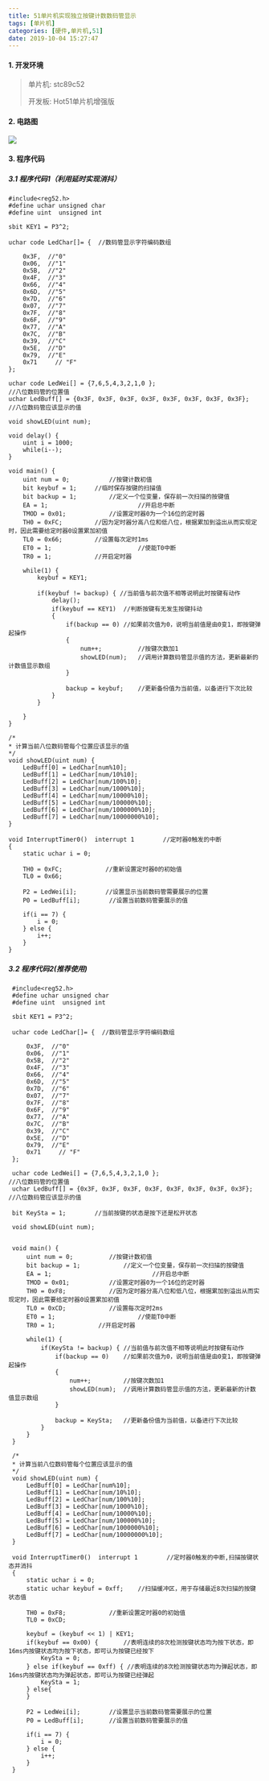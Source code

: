 ```yaml
---
title: 51单片机实现独立按键计数数码管显示
tags: [单片机]
categories: [硬件,单片机,51]
date: 2019-10-04 15:27:47
---
```


#### 1. 开发环境

> 单片机: stc89c52
>
> 开发板: Hot51单片机增强版

#### 2. 电路图

![](https://raw.githubusercontent.com/qnyt1993/picture/master/img/2019/10/01/QQ%E6%88%AA%E5%9B%BE20191004085541.png)

#### 3. 程序代码

##### 3.1 程序代码1（利用延时实现消抖）

    #include<reg52.h>
    #define uchar unsigned char
    #define uint  unsigned int
    
    sbit KEY1 = P3^2;
    
    uchar code LedChar[]= {  //数码管显示字符编码数组
    
        0x3F,  //"0"
        0x06,  //"1"
        0x5B,  //"2"
        0x4F,  //"3"
        0x66,  //"4"
        0x6D,  //"5"
        0x7D,  //"6"
        0x07,  //"7"
        0x7F,  //"8"
        0x6F,  //"9"
        0x77,  //"A"
        0x7C,  //"B"
        0x39,  //"C"
        0x5E,  //"D"
        0x79,  //"E"
        0x71     // "F"
    };
    
    uchar code LedWei[] = {7,6,5,4,3,2,1,0 };                              //八位数码管的位置值
    uchar LedBuff[] = {0x3F, 0x3F, 0x3F, 0x3F, 0x3F, 0x3F, 0x3F, 0x3F};    //八位数码管应该显示的值
    
    void showLED(uint num);
    
    void delay() {
        uint i = 1000;
        while(i--);
    }
    
    void main() {
        uint num = 0;			//按键计数初值
        bit keybuf = 1;		//临时保存按键的扫描值
        bit backup = 1;			//定义一个位变量，保存前一次扫描的按键值
        EA = 1;							//开启总中断
        TMOD = 0x01;    		//设置定时器0为一个16位的定时器
        TH0 = 0xFC;        	//因为定时器分高八位和低八位，根据累加到溢出从而实现定时，因此需要给定时器0设置累加初值
        TL0 = 0x66;        	//设置每次定时1ms
        ET0 = 1;						//使能T0中断
        TR0 = 1;            //开启定时器
    
        while(1) {
            keybuf = KEY1;
    
            if(keybuf != backup) { //当前值与前次值不相等说明此时按键有动作
                delay();
                if(keybuf == KEY1)	//判断按键有无发生按键抖动
                {
                    if(backup == 0)	//如果前次值为0，说明当前值是由0变1，即按键弹起操作
                    {
                        num++;			//按键次数加1
                        showLED(num);	//调用计算数码管显示值的方法，更新最新的计数值显示数组
                    }
    
                    backup = keybuf;	//更新备份值为当前值，以备进行下次比较
                }
            }
    
        }
    }
    
    /*
    * 计算当前八位数码管每个位置应该显示的值
    */
    void showLED(uint num) {
        LedBuff[0] = LedChar[num%10];
        LedBuff[1] = LedChar[num/10%10];
        LedBuff[2] = LedChar[num/100%10];
        LedBuff[3] = LedChar[num/1000%10];
        LedBuff[4] = LedChar[num/10000%10];
        LedBuff[5] = LedChar[num/100000%10];
        LedBuff[6] = LedChar[num/1000000%10];
        LedBuff[7] = LedChar[num/10000000%10];
    }
    
    void InterruptTimer0()  interrupt 1        //定时器0触发的中断
    {
        static uchar i = 0;
    
        TH0 = 0xFC;            //重新设置定时器0的初始值
        TL0 = 0x66;
    
        P2 = LedWei[i];        //设置显示当前数码管需要展示的位置
        P0 = LedBuff[i];    	//设置当前数码管要展示的值
    
        if(i == 7) {
            i = 0;
        } else {
            i++;
        }
    }
    
##### 3.2 程序代码2(推荐使用)   
 
 
     #include<reg52.h>
     #define uchar unsigned char
     #define uint  unsigned int
     
     sbit KEY1 = P3^2;
     
     uchar code LedChar[]= {  //数码管显示字符编码数组
     
         0x3F,  //"0"
         0x06,  //"1"
         0x5B,  //"2"
         0x4F,  //"3"
         0x66,  //"4"
         0x6D,  //"5"
         0x7D,  //"6"
         0x07,  //"7"
         0x7F,  //"8"
         0x6F,  //"9"
         0x77,  //"A"
         0x7C,  //"B"
         0x39,  //"C"
         0x5E,  //"D"
         0x79,  //"E"
         0x71     // "F"
     };
     
     uchar code LedWei[] = {7,6,5,4,3,2,1,0 };                              //八位数码管的位置值
     uchar LedBuff[] = {0x3F, 0x3F, 0x3F, 0x3F, 0x3F, 0x3F, 0x3F, 0x3F};    //八位数码管应该显示的值
     
     bit KeySta = 1;		//当前按键的状态是按下还是松开状态
     
     void showLED(uint num);
     
     
     void main() {
         uint num = 0;			//按键计数初值
         bit backup = 1;			//定义一个位变量，保存前一次扫描的按键值
         EA = 1;							//开启总中断
         TMOD = 0x01;    		//设置定时器0为一个16位的定时器
         TH0 = 0xF8;        	//因为定时器分高八位和低八位，根据累加到溢出从而实现定时，因此需要给定时器0设置累加初值
         TL0 = 0xCD;        	//设置每次定时2ms
         ET0 = 1;						//使能T0中断
         TR0 = 1;            //开启定时器
     
         while(1) {
             if(KeySta != backup) { //当前值与前次值不相等说明此时按键有动作
                 if(backup == 0)	//如果前次值为0，说明当前值是由0变1，即按键弹起操作
                 {
                     num++;			//按键次数加1
                     showLED(num);	//调用计算数码管显示值的方法，更新最新的计数值显示数组
                 }
     
                 backup = KeySta;	//更新备份值为当前值，以备进行下次比较
             }
         }
     }
     
     /*
     * 计算当前八位数码管每个位置应该显示的值
     */
     void showLED(uint num) {
         LedBuff[0] = LedChar[num%10];
         LedBuff[1] = LedChar[num/10%10];
         LedBuff[2] = LedChar[num/100%10];
         LedBuff[3] = LedChar[num/1000%10];
         LedBuff[4] = LedChar[num/10000%10];
         LedBuff[5] = LedChar[num/100000%10];
         LedBuff[6] = LedChar[num/1000000%10];
         LedBuff[7] = LedChar[num/10000000%10];
     }
     
     void InterruptTimer0()  interrupt 1        //定时器0触发的中断,扫描按键状态并消抖
     {
         static uchar i = 0;
         static uchar keybuf = 0xff; 	//扫描缓冲区，用于存储最近8次扫描的按键状态值
     
         TH0 = 0xF8;            //重新设置定时器0的初始值
         TL0 = 0xCD;
     
         keybuf = (keybuf << 1) | KEY1;
         if(keybuf == 0x00) {		//表明连续的8次检测按键状态均为按下状态，即16ms内按键状态均为按下状态，即可认为按键已经按下
             KeySta = 0;
         } else if(keybuf == 0xff) { //表明连续的8次检测按键状态均为弹起状态，即16ms内按键状态均为弹起状态，即可认为按键已经弹起
             KeySta = 1;
         } else{
         }
     
         P2 = LedWei[i];        //设置显示当前数码管需要展示的位置
         P0 = LedBuff[i];    	//设置当前数码管要展示的值
     
         if(i == 7) {
             i = 0;
         } else {
             i++;
         }
     }
     
     
